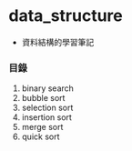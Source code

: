 # data_structure

- 資料結構的學習筆記

### 目錄

1.  binary search <br>
2.  bubble sort <br>
3.  selection sort <br>
4.  insertion sort <br>
5.  merge sort <br>
6.  quick sort <br>
